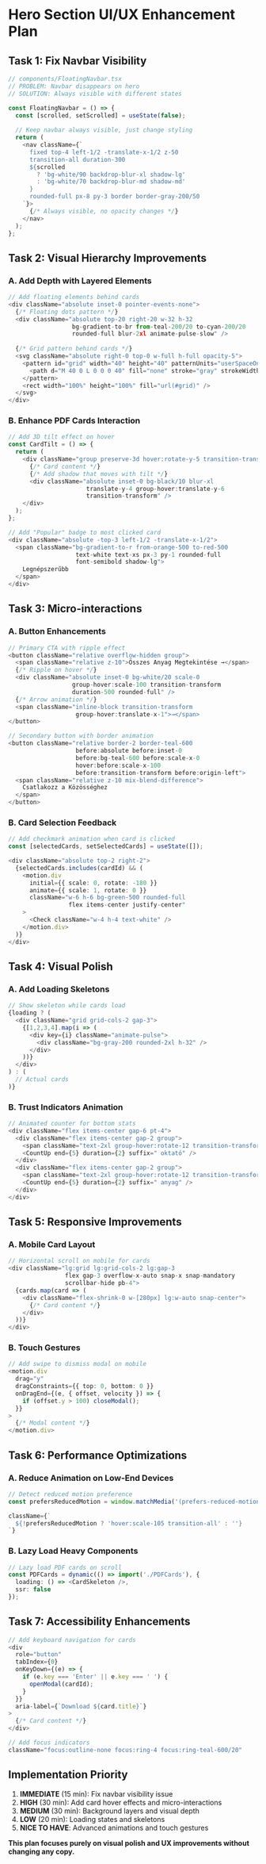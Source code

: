 # **Hero Section UI/UX Enhancement Plan**

## **Task 1: Fix Navbar Visibility**

```typescript
// components/FloatingNavbar.tsx
// PROBLEM: Navbar disappears on hero
// SOLUTION: Always visible with different states

const FloatingNavbar = () => {
  const [scrolled, setScrolled] = useState(false);
  
  // Keep navbar always visible, just change styling
  return (
    <nav className={`
      fixed top-4 left-1/2 -translate-x-1/2 z-50 
      transition-all duration-300
      ${scrolled 
        ? 'bg-white/90 backdrop-blur-xl shadow-lg' 
        : 'bg-white/70 backdrop-blur-md shadow-md'
      }
      rounded-full px-8 py-3 border border-gray-200/50
    `}>
      {/* Always visible, no opacity changes */}
    </nav>
  );
};
```

## **Task 2: Visual Hierarchy Improvements**

### **A. Add Depth with Layered Elements**
```typescript
// Add floating elements behind cards
<div className="absolute inset-0 pointer-events-none">
  {/* Floating dots pattern */}
  <div className="absolute top-20 right-20 w-32 h-32 
                  bg-gradient-to-br from-teal-200/20 to-cyan-200/20 
                  rounded-full blur-2xl animate-pulse-slow" />
  
  {/* Grid pattern behind cards */}
  <svg className="absolute right-0 top-0 w-full h-full opacity-5">
    <pattern id="grid" width="40" height="40" patternUnits="userSpaceOnUse">
      <path d="M 40 0 L 0 0 0 40" fill="none" stroke="gray" strokeWidth="1"/>
    </pattern>
    <rect width="100%" height="100%" fill="url(#grid)" />
  </svg>
</div>
```

### **B. Enhance PDF Cards Interaction**
```typescript
// Add 3D tilt effect on hover
const CardTilt = () => {
  return (
    <div className="group preserve-3d hover:rotate-y-5 transition-transform duration-300">
      {/* Card content */}
      {/* Add shadow that moves with tilt */}
      <div className="absolute inset-0 bg-black/10 blur-xl 
                      translate-y-4 group-hover:translate-y-6 
                      transition-transform" />
    </div>
  );
};

// Add "Popular" badge to most clicked card
<div className="absolute -top-3 left-1/2 -translate-x-1/2">
  <span className="bg-gradient-to-r from-orange-500 to-red-500 
                   text-white text-xs px-3 py-1 rounded-full 
                   font-semibold shadow-lg">
    Legnépszerűbb
  </span>
</div>
```

## **Task 3: Micro-interactions**

### **A. Button Enhancements**
```typescript
// Primary CTA with ripple effect
<button className="relative overflow-hidden group">
  <span className="relative z-10">Összes Anyag Megtekintése →</span>
  {/* Ripple on hover */}
  <div className="absolute inset-0 bg-white/20 scale-0 
                  group-hover:scale-100 transition-transform 
                  duration-500 rounded-full" />
  {/* Arrow animation */}
  <span className="inline-block transition-transform 
                   group-hover:translate-x-1">→</span>
</button>

// Secondary button with border animation
<button className="relative border-2 border-teal-600 
                   before:absolute before:inset-0 
                   before:bg-teal-600 before:scale-x-0 
                   hover:before:scale-x-100 
                   before:transition-transform before:origin-left">
  <span className="relative z-10 mix-blend-difference">
    Csatlakozz a Közösséghez
  </span>
</button>
```

### **B. Card Selection Feedback**
```typescript
// Add checkmark animation when card is clicked
const [selectedCards, setSelectedCards] = useState([]);

<div className="absolute top-2 right-2">
  {selectedCards.includes(cardId) && (
    <motion.div
      initial={{ scale: 0, rotate: -180 }}
      animate={{ scale: 1, rotate: 0 }}
      className="w-6 h-6 bg-green-500 rounded-full 
                 flex items-center justify-center"
    >
      <Check className="w-4 h-4 text-white" />
    </motion.div>
  )}
</div>
```

## **Task 4: Visual Polish**

### **A. Add Loading Skeletons**
```typescript
// Show skeleton while cards load
{loading ? (
  <div className="grid grid-cols-2 gap-3">
    {[1,2,3,4].map(i => (
      <div key={i} className="animate-pulse">
        <div className="bg-gray-200 rounded-2xl h-32" />
      </div>
    ))}
  </div>
) : (
  // Actual cards
)}
```

### **B. Trust Indicators Animation**
```typescript
// Animated counter for bottom stats
<div className="flex items-center gap-6 pt-4">
  <div className="flex items-center gap-2 group">
    <span className="text-2xl group-hover:rotate-12 transition-transform">🎓</span>
    <CountUp end={5} duration={2} suffix=" oktató" />
  </div>
  <div className="flex items-center gap-2 group">
    <span className="text-2xl group-hover:rotate-12 transition-transform">📚</span>
    <CountUp end={5} duration={2} suffix=" anyag" />
  </div>
</div>
```

## **Task 5: Responsive Improvements**

### **A. Mobile Card Layout**
```typescript
// Horizontal scroll on mobile for cards
<div className="lg:grid lg:grid-cols-2 lg:gap-3 
                flex gap-3 overflow-x-auto snap-x snap-mandatory 
                scrollbar-hide pb-4">
  {cards.map(card => (
    <div className="flex-shrink-0 w-[280px] lg:w-auto snap-center">
      {/* Card content */}
    </div>
  ))}
</div>
```

### **B. Touch Gestures**
```typescript
// Add swipe to dismiss modal on mobile
<motion.div
  drag="y"
  dragConstraints={{ top: 0, bottom: 0 }}
  onDragEnd={(e, { offset, velocity }) => {
    if (offset.y > 100) closeModal();
  }}
>
  {/* Modal content */}
</motion.div>
```

## **Task 6: Performance Optimizations**

### **A. Reduce Animation on Low-End Devices**
```typescript
// Detect reduced motion preference
const prefersReducedMotion = window.matchMedia('(prefers-reduced-motion: reduce)').matches;

className={`
  ${!prefersReducedMotion ? 'hover:scale-105 transition-all' : ''}
`}
```

### **B. Lazy Load Heavy Components**
```typescript
// Lazy load PDF cards on scroll
const PDFCards = dynamic(() => import('./PDFCards'), {
  loading: () => <CardSkeleton />,
  ssr: false
});
```

## **Task 7: Accessibility Enhancements**

```typescript
// Add keyboard navigation for cards
<div
  role="button"
  tabIndex={0}
  onKeyDown={(e) => {
    if (e.key === 'Enter' || e.key === ' ') {
      openModal(cardId);
    }
  }}
  aria-label={`Download ${card.title}`}
>
  {/* Card content */}
</div>

// Add focus indicators
className="focus:outline-none focus:ring-4 focus:ring-teal-600/20"
```

## **Implementation Priority**

1. **IMMEDIATE** (15 min): Fix navbar visibility issue
2. **HIGH** (30 min): Add card hover effects and micro-interactions  
3. **MEDIUM** (30 min): Background layers and visual depth
4. **LOW** (20 min): Loading states and skeletons
5. **NICE TO HAVE**: Advanced animations and touch gestures

**This plan focuses purely on visual polish and UX improvements without changing any copy.**